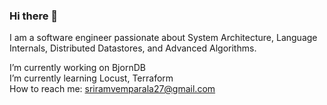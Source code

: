 ### Hi there 👋

I am a software engineer passionate about System Architecture, Language Internals, Distributed Datastores, and Advanced Algorithms.

I’m currently working on BjornDB
</br>
I’m currently learning Locust, Terraform
</br>
How to reach me: sriramvemparala27@gmail.com

<!--
**sriram-V20/sriram-V20** is a ✨ _special_ ✨ repository because its `README.md` (this file) appears on your GitHub profile.

Here are some ideas to get you started:


- 👯 I’m looking to collaborate on ...
- 🤔 I’m looking for help with ...
- 💬 Ask me about ...
- 📫  ...
- 😄 Pronouns: ...
- ⚡ Fun fact: ...
-->
